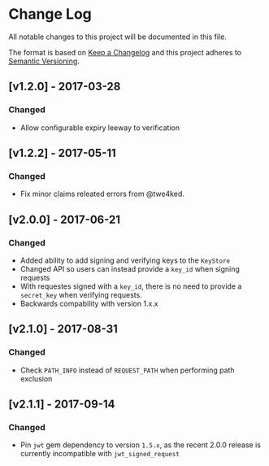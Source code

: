 # Change Log
All notable changes to this project will be documented in this file.

The format is based on [Keep a Changelog](http://keepachangelog.com/)
and this project adheres to [Semantic Versioning](http://semver.org/).

## [v1.2.0] - 2017-03-28
### Changed
- Allow configurable expiry leeway to verification

## [v1.2.2] - 2017-05-11
### Changed
- Fix minor claims releated errors from @twe4ked.

## [v2.0.0] - 2017-06-21
### Changed
- Added ability to add signing and verifying keys to the `KeyStore`
- Changed API so users can instead provide a `key_id` when signing requests
- With requestes signed with a `key_id`, there is no need to provide a `secret_key` when verifying requests.
- Backwards compability with version 1.x.x

## [v2.1.0] - 2017-08-31
### Changed
- Check `PATH_INFO` instead of `REQUEST_PATH` when performing path exclusion

## [v2.1.1] - 2017-09-14
### Changed
- Pin `jwt` gem dependency to version `1.5.x`, as the recent 2.0.0 release is currently incompatible with `jwt_signed_request`
